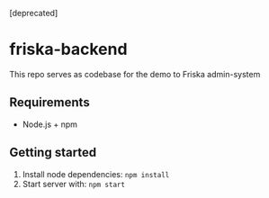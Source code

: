 [deprecated]

# friska-backend
This repo serves as codebase for the demo to Friska admin-system

## Requirements
* Node.js + npm

## Getting started
1. Install node dependencies: `npm install`
2. Start server with: `npm start`
